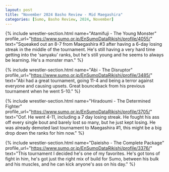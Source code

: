 ```yaml
---
layout: post
title: "November 2024 Basho Review - Mid Maegashira"
categories: [Sumo, Basho Review, 2024, November]
---
```


{% include wrestler-section.html name="Atamifuji - The Young Monster" profile_url="https://www.sumo.or.jp/EnSumoDataRikishi/profile/4055/" text="Squeaked out an 8-7 from Maegashira #3 after having a 6-day losing streak in the middle of the tournament. He's still having a very hard time getting into the 'sanyaku' ranks, but he's still young and he seems to always be learning. He's a monster man." %}

{% include wrestler-section.html name="Abi - The Disruptor" profile_url="https://www.sumo.or.jp/EnSumoDataRikishi/profile/3485/" text="Abi had a great tournament, going 11-4 and being a terror against everyone and causing upsets. Great bounceback from his previous tournament when he went 5-10." %}

{% include wrestler-section.html name="Hiradoumi - The Determined Fighter" profile_url="https://www.sumo.or.jp/EnSumoDataRikishi/profile/3705/" text="Oof. He went 4-11, including a 7 day losing streak. He fought his ass off every single bout and barely lost so many, but he just kept losing. He was already demoted last tournament to Maegashira #1, this might be a big drop down the ranks for him now." %}

{% include wrestler-section.html name="Daieisho - The Complete Package" profile_url="https://www.sumo.or.jp/EnSumoDataRikishi/profile/3376/" text="This tournament I decided he's one of my favorites. He's got tons of fight in him, he's got just the right mix of build for Sumo, between his bulk and his muscles, and he can kick anyone's ass on his day." %}
